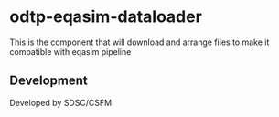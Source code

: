 # odtp-eqasim-dataloader
This is the component that will download and arrange files to make it compatible with eqasim pipeline


## Development

Developed by SDSC/CSFM
